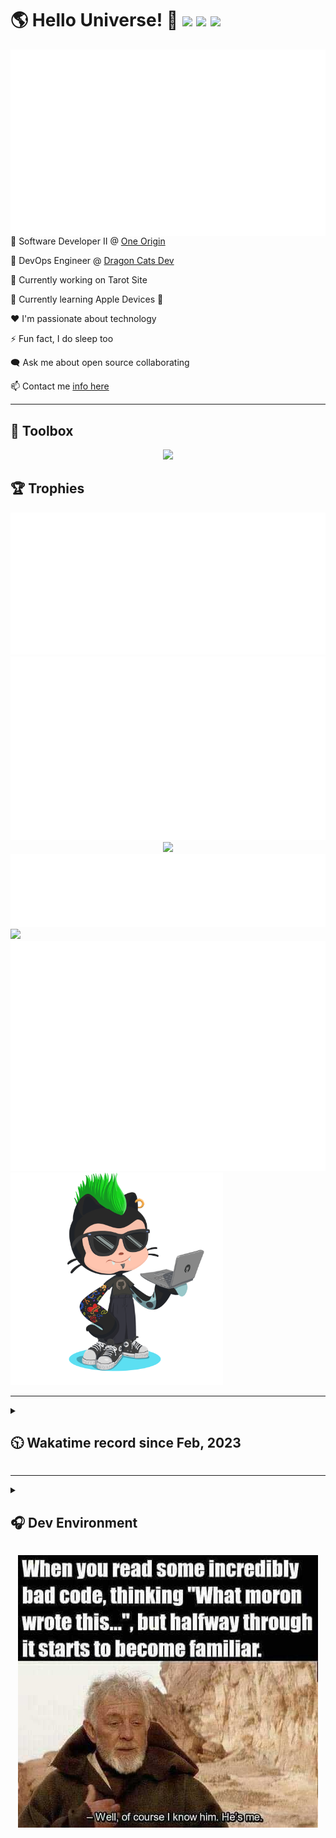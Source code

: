 <h1>🌎 Hello Universe! 👋
<img src='https://wakatime.com/badge/user/a61fe4dd-5464-48ee-825a-134d74f90884.svg?style=flat-square'>
<img src='https://api.visitorbadge.io/api/visitors?path=https%3A%2F%2Fgithub.com%2Fjmclain-origin&countColor=&style=flat-square' height='22'>
<img src='https://img.shields.io/github/followers/jmclain-origin?label=Followers&style=flat-square' height='22'>
</h1>

<img align='right' src='./assets/metrics.base.svg'>

💼 Software Developer II @ [One Origin](https://oneorigin.us/)

<!-- 💼 Engineer Consultant @ [Banyan Labs](https://banyanlabs.io/) -->

💼 DevOps Engineer @ [Dragon Cats Dev](https://DragonCats.dev/ "visit")

🔭 Currently working on Tarot Site

🌱 Currently learning Apple Devices 🤢

❤️ I'm passionate about technology

⚡ Fun fact, I do sleep too

🗨️ Ask me about open source collaborating

📫 Contact me [info here](https://www.joshmclain.com/#contact)

---

## 🧰 Toolbox

<p align="center">
  <a href="https://skillicons.dev">
    <img src="https://skillicons.dev/icons?i=md,html,css,js,regex,sass,tailwind,ts,react,styledcomponents,redux,next,gatsby,remix,vue,nuxt,nodejs,express,mongodb,postgres,jest,webpack,vite,rollup,docker,nginx,aws,heroku,vercel,netlify,jenkins,linux,mint,ubuntu,redhat,kali,apple,bash,powershell,vim,git,githubactions,github,gitlab,vscode,idea,maven,gradle,java,spring&theme=dark" />
  </a>
</p>

## 🏆 Trophies

<div align='center'>
<img src='./assets/metrics.plugin.achievements.compact.svg'>
<img src='./assets/metrics.plugin.habits.charts.svg'>
<img src='https://github-profile-trophy.vercel.app/?username=jmclain-origin&theme=darkhub&no-frame=true&margin-w=10'>
</div>

<div align=''>
<img src='./assets/metrics.plugin.habits.facts.svg'>
<img src='https://streak-stats.demolab.com?user=jmclain-origin&theme=dark' width='340'>
<div>
</div>

<img src='./assets/metrics.plugin.wakatime.svg'>
<img src='./assets/octocat.png' width='340'>
<!-- <img src='./assets/metrics.plugin.code.svg'> -->
</div>

---

<details>
<summary>

## 🕥 Wakatime record since Feb, 2023

</summary>

<!--START_SECTION:waka-->
![Code Time](http://img.shields.io/badge/Code%20Time-1%2C692%20hrs%2048%20mins-blue)

![Profile Views](http://img.shields.io/badge/Profile%20Views-56-blue)

**🐱 My GitHub Data** 

> 📦 142.6 kB Used in GitHub's Storage 
 > 
> 🚫 Not Opted to Hire
 > 
> 📜 30 Public Repositories 
 > 
> 🔑 30 Private Repositories 
 > 
**I'm an Early 🐤** 

```text
🌞 Morning                6245 commits        ██████░░░░░░░░░░░░░░░░░░░   23.68 % 
🌆 Daytime                9382 commits        █████████░░░░░░░░░░░░░░░░   35.57 % 
🌃 Evening                6154 commits        ██████░░░░░░░░░░░░░░░░░░░   23.33 % 
🌙 Night                  4597 commits        ████░░░░░░░░░░░░░░░░░░░░░   17.43 % 
```
📅 **I'm Most Productive on Monday** 

```text
Monday                   5899 commits        ██████░░░░░░░░░░░░░░░░░░░   22.36 % 
Tuesday                  4838 commits        █████░░░░░░░░░░░░░░░░░░░░   18.34 % 
Wednesday                4583 commits        ████░░░░░░░░░░░░░░░░░░░░░   17.37 % 
Thursday                 4515 commits        ████░░░░░░░░░░░░░░░░░░░░░   17.12 % 
Friday                   2750 commits        ███░░░░░░░░░░░░░░░░░░░░░░   10.43 % 
Saturday                 1728 commits        ██░░░░░░░░░░░░░░░░░░░░░░░   06.55 % 
Sunday                   2065 commits        ██░░░░░░░░░░░░░░░░░░░░░░░   07.83 % 
```


📊 **This Week I Spent My Time On** 

```text
🕑︎ Time Zone: America/Phoenix

💬 Programming Languages: 
Other                    30 hrs 1 min        ██████████████░░░░░░░░░░░   54.90 % 
JavaScript               8 hrs 23 mins       ████░░░░░░░░░░░░░░░░░░░░░   15.34 % 
YAML                     4 hrs 52 mins       ██░░░░░░░░░░░░░░░░░░░░░░░   08.91 % 
Bash                     1 hr 58 mins        █░░░░░░░░░░░░░░░░░░░░░░░░   03.61 % 
JSON                     1 hr 54 mins        █░░░░░░░░░░░░░░░░░░░░░░░░   03.49 % 

🔥 Editors: 
Chrome                   29 hrs 14 mins      █████████████░░░░░░░░░░░░   53.46 % 
VS Code                  25 hrs 27 mins      ████████████░░░░░░░░░░░░░   46.54 % 

💻 Operating System: 
Mac                      53 hrs 2 mins       ████████████████████████░   96.97 % 
Windows                  1 hr 39 mins        █░░░░░░░░░░░░░░░░░░░░░░░░   03.03 % 
```

**I Mostly Code in JavaScript** 

```text
TypeScript               19 repos            █████████░░░░░░░░░░░░░░░░   35.19 % 
CSS                      4 repos             ██░░░░░░░░░░░░░░░░░░░░░░░   07.41 % 
Vue                      3 repos             █░░░░░░░░░░░░░░░░░░░░░░░░   05.56 % 
Shell                    1 repo              ░░░░░░░░░░░░░░░░░░░░░░░░░   01.85 % 
Dockerfile               1 repo              ░░░░░░░░░░░░░░░░░░░░░░░░░   01.85 % 
```




 Last Updated on 25/06/2024 18:41:09 UTC
<!--END_SECTION:waka-->

</details>

---

<details>
<summary>

## 🎧 Dev Environment

</summary>

> ### _I'm not a player 🐱 I just code a lot..._

<div align='center'>
<img src='https://spotify-github-profile.vercel.app/api/view?uid=31knnovcfatt7mqmu6yaa5htulxi&cover_image=true&theme=default&show_offline=false&background_color=121212' width='420'>
<img src='https://spotify-recently-played-readme.vercel.app/api?user=31knnovcfatt7mqmu6yaa5htulxi&width=400&count=10'>
</div>
</details>

<!-- ## Memes

who doesn't love memes? -->

<div align='center'>

![obi one](./assets/unfilimar_obi.jpg)

</div>

<!-- <div align='center'>
<img src='https://www.data-card-for-spotify.com/api/card?user_id=31knnovcfatt7mqmu6yaa5htulxi&hide_playing=1&hide_recents=1&limit=10&custom_title=jmclain-origin%20Spotify%20Data'>
</div> -->
